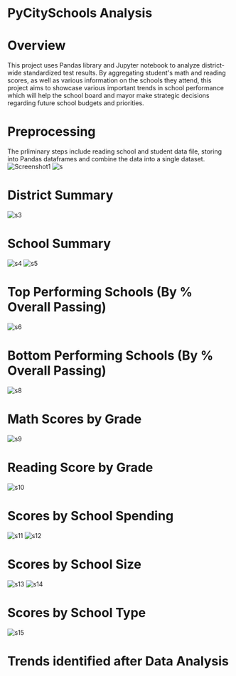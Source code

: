 # PyCitySchools Analysis
# Overview
This project uses Pandas library and Jupyter notebook to analyze district-wide standardized test results.
By aggregating student's math and reading scores, as well as various information on the schools they attend,
this project aims to showcase various important trends in school performance which will help the school board
and mayor make strategic decisions regarding future school budgets and priorities.

# Preprocessing 
The prliminary steps include reading school and student data file, storing into Pandas dataframes and combine the data into
a single dataset.
![Screenshot1](https://user-images.githubusercontent.com/64758297/103396410-c016da00-4af8-11eb-9f49-28b9615652cf.PNG)
![s](https://user-images.githubusercontent.com/64758297/103396708-4da6f980-4afa-11eb-8f09-abf9b5ce60e0.PNG)

# District Summary
![s3](https://user-images.githubusercontent.com/64758297/103411489-e1e28200-4b35-11eb-88a0-1676662ba21b.PNG)

# School Summary
![s4](https://user-images.githubusercontent.com/64758297/103411662-c6c44200-4b36-11eb-8852-32b8e9428820.PNG)
![s5](https://user-images.githubusercontent.com/64758297/103411693-f115ff80-4b36-11eb-9601-a8d127294e4a.PNG)

# Top Performing Schools (By % Overall Passing)
![s6](https://user-images.githubusercontent.com/64758297/103412288-fb85c880-4b39-11eb-8d9f-4976f68be661.PNG)

# Bottom Performing Schools (By % Overall Passing)
![s8](https://user-images.githubusercontent.com/64758297/103412297-02144000-4b3a-11eb-99d3-af7f3c78757e.PNG)

# Math Scores by Grade
![s9](https://user-images.githubusercontent.com/64758297/103412542-3c321180-4b3b-11eb-9df9-a6b8aba1b9dd.PNG)

# Reading Score by Grade
![s10](https://user-images.githubusercontent.com/64758297/103412543-3ccaa800-4b3b-11eb-9fcb-b5630935a940.PNG)

# Scores by School Spending
![s11](https://user-images.githubusercontent.com/64758297/103412544-3ccaa800-4b3b-11eb-9444-33ed3c421733.PNG)
![s12](https://user-images.githubusercontent.com/64758297/103412623-b8c4f000-4b3b-11eb-94b0-277b3d21d287.PNG)

# Scores by School Size
![s13](https://user-images.githubusercontent.com/64758297/103412833-ae572600-4b3c-11eb-92b3-bfd34482de32.PNG)
![s14](https://user-images.githubusercontent.com/64758297/103412834-ae572600-4b3c-11eb-91af-3cd7f99ab1be.PNG)

# Scores by School Type
![s15](https://user-images.githubusercontent.com/64758297/103412835-aeefbc80-4b3c-11eb-954a-be4b5f66834c.PNG)

# Trends identified after Data Analysis







